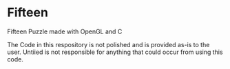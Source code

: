 # Fifteen
Fifteen Puzzle made with OpenGL and C

The Code in this respository is not polished and is provided as-is to the user. 
Untiied is not responsible for anything that could occur from using this code.
